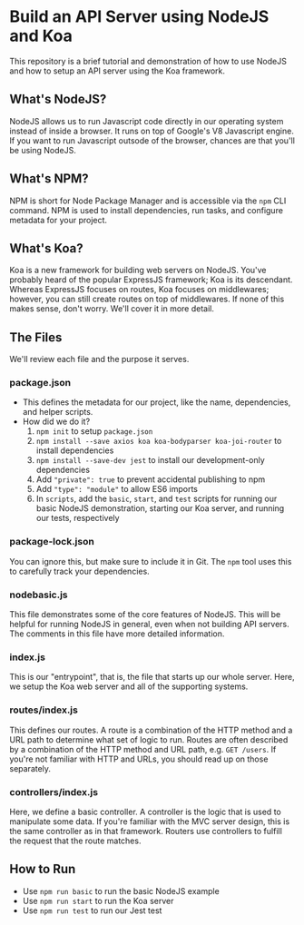 # Build an API Server using NodeJS and Koa

This repository is a brief tutorial and demonstration of how to use NodeJS and how to setup an API server using the Koa framework.

## What's NodeJS?
NodeJS allows us to run Javascript code directly in our operating system instead of inside a browser. It runs on top of Google's V8 Javascript engine. If you want to run Javascript outsode of the browser, chances are that you'll be using NodeJS.

## What's NPM?
NPM is short for Node Package Manager and is accessible via the `npm` CLI command. NPM is used to install dependencies, run tasks, and configure metadata for your project.

## What's Koa?
Koa is a new framework for building web servers on NodeJS. You've probably heard of the popular ExpressJS framework; Koa is its descendant. Whereas ExpressJS focuses on routes, Koa focuses on middlewares; however, you can still create routes on top of middlewares. If none of this makes sense, don't worry. We'll cover it in more detail.

## The Files
We'll review each file and the purpose it serves.

### package.json
* This defines the metadata for our project, like the name, dependencies, and helper scripts.
* How did we do it?
    1. `npm init` to setup `package.json`
    2. `npm install --save axios koa koa-bodyparser koa-joi-router` to install dependencies
    3. `npm install --save-dev jest` to install our development-only dependencies
    4. Add `"private": true` to prevent accidental publishing to npm
    5. Add `"type": "module"` to allow ES6 imports
    6. In `scripts`, add the `basic`, `start`, and `test` scripts for running our basic NodeJS demonstration, starting our Koa server, and running our tests, respectively

### package-lock.json
You can ignore this, but make sure to include it in Git. The `npm` tool uses this to carefully track your dependencies.

### nodebasic.js
This file demonstrates some of the core features of NodeJS. This will be helpful for running NodeJS in general, even when not building API servers. The comments in this file have more detailed information.

### index.js
This is our "entrypoint", that is, the file that starts up our whole server. Here, we setup the Koa web server and all of the supporting systems.

### routes/index.js
This defines our routes. A route is a combination of the HTTP method and a URL path to determine what set of logic to run. Routes are often described by a combination of the HTTP method and URL path, e.g. `GET /users`. If you're not familiar with HTTP and URLs, you should read up on those separately.

### controllers/index.js
Here, we define a basic controller. A controller is the logic that is used to manipulate some data. If you're familiar with the MVC server design, this is the same controller as in that framework. Routers use controllers to fulfill the request that the route matches.

## How to Run
* Use `npm run basic` to run the basic NodeJS example
* Use `npm run start` to run the Koa server
* Use `npm run test` to run our Jest test
